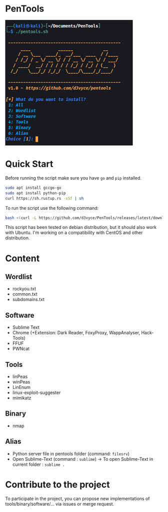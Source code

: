# PenTools

![terminal](https://github.com/d3vyce/PenTools/blob/main/images/terminal.png)

# Quick Start

Before running the script make sure you have `go` and `pip` installed.
```bash
sudo apt install gccgo-go
sudo apt install python-pip
curl https://sh.rustup.rs -sSf | sh
```
To run the script use the following command:
```Bash
bash <(curl -L https://github.com/d3vyce/PenTools/releases/latest/download/pentools.sh)
```
This script has been tested on debian distribution, but it should also work with Ubuntu.
I'm working on a compatibility with CentOS and other distribution.

# Content
## Wordlist
- rockyou.txt
- common.txt
- subdomains.txt

## Software
- Sublime Text
- Chrome (+Extension: Dark Reader, FoxyProxy, WappAnalyser, Hack-Tools)
- FFUF
- PWNcat

## Tools
- linPeas
- winPeas
- LinEnum
- linux-exploit-suggester
- mimikatz

## Binary
- nmap

## Alias
- Python server file in pentools folder (command: `filesrv`)
- Open Sublime-Text (command : `sublime`) -> To open Sublime-Text in current folder : `sublime .`

# Contribute to the project
To participate in the project, you can propose new implementations of tools/binary/software/... via issues or merge request.

